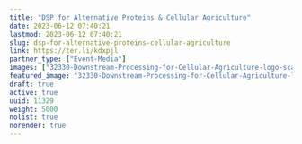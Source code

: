 ```yaml
---
title: "DSP for Alternative Proteins & Cellular Agriculture"
date: 2023-06-12 07:40:21
lastmod: 2023-06-12 07:40:21
slug: dsp-for-alternative-proteins-cellular-agriculture
link: https://ter.li/kdxpjl
partner_type: ["Event-Media"]
images: ["32330-Downstream-Processing-for-Cellular-Agriculture-logo-scaled_1.jpg"]
featured_image: "32330-Downstream-Processing-for-Cellular-Agriculture-logo-scaled_1.jpg"
draft: true
active: true
uuid: 11329
weight: 5000
nolist: true
norender: true
---
```

